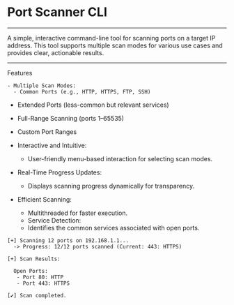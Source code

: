 # Port Scanner CLI
---

A simple, interactive command-line tool for scanning ports on a target IP address.
This tool supports multiple scan modes for various use cases and provides clear, actionable results.

---
Features

	- Multiple Scan Modes:
	  - Common Ports (e.g., HTTP, HTTPS, FTP, SSH)
   - Extended Ports (less-common but relevant services)
   - Full-Range Scanning (ports 1–65535)
   - Custom Port Ranges

 - Interactive and Intuitive:
   - User-friendly menu-based interaction for selecting scan modes.
 - Real-Time Progress Updates:
   - Displays scanning progress dynamically for transparency.
 - Efficient Scanning:
   - Multithreaded for faster execution.
	- Service Detection:
   - Identifies the common services associated with open ports.
  

```
[+] Scanning 12 ports on 192.168.1.1...
  -> Progress: 12/12 ports scanned (Current: 443: HTTPS)

[+] Scan Results:

  Open Ports:
   - Port 80: HTTP
   - Port 443: HTTPS

[✔] Scan completed.
```
